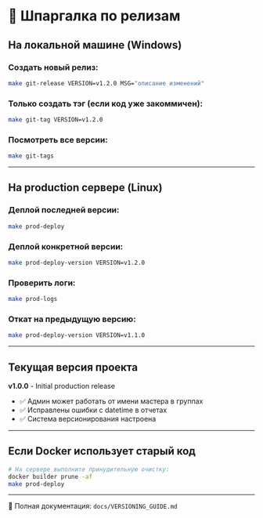# 🚀 Шпаргалка по релизам

## На локальной машине (Windows)

### Создать новый релиз:
```bash
make git-release VERSION=v1.2.0 MSG="описание изменений"
```

### Только создать тэг (если код уже закоммичен):
```bash
make git-tag VERSION=v1.2.0
```

### Посмотреть все версии:
```bash
make git-tags
```

---

## На production сервере (Linux)

### Деплой последней версии:
```bash
make prod-deploy
```

### Деплой конкретной версии:
```bash
make prod-deploy-version VERSION=v1.2.0
```

### Проверить логи:
```bash
make prod-logs
```

### Откат на предыдущую версию:
```bash
make prod-deploy-version VERSION=v1.1.0
```

---

## Текущая версия проекта

**v1.0.0** - Initial production release
- ✅ Админ может работать от имени мастера в группах
- ✅ Исправлены ошибки с datetime в отчетах
- ✅ Система версионирования настроена

---

## Если Docker использует старый код

```bash
# На сервере выполните принудительную очистку:
docker builder prune -af
make prod-deploy
```

---

📖 Полная документация: `docs/VERSIONING_GUIDE.md`
